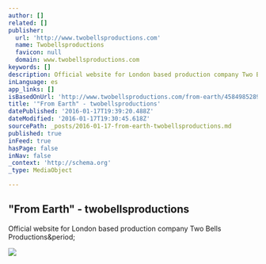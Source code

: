 ```yaml
---
author: []
related: []
publisher:
  url: 'http://www.twobellsproductions.com'
  name: Twobellsproductions
  favicon: null
  domain: www.twobellsproductions.com
keywords: []
description: Official website for London based production company Two Bells Productions.
inLanguage: es
app_links: []
isBasedOnUrl: 'http://www.twobellsproductions.com/from-earth/4584985289'
title: '"From Earth" - twobellsproductions'
datePublished: '2016-01-17T19:39:20.488Z'
dateModified: '2016-01-17T19:30:45.618Z'
sourcePath: _posts/2016-01-17-from-earth-twobellsproductions.md
published: true
inFeed: true
hasPage: false
inNav: false
_context: 'http://schema.org'
_type: MediaObject

---
```

<article style=""><h1>"From Earth" - twobellsproductions</h1><p>Official website for London based production company Two Bells Productions&amp;period;</p><img src="http://www.twobellsproductions.com/communities/4/004/011/771/314//images/4618923099_135x336.jpg" /></article>
